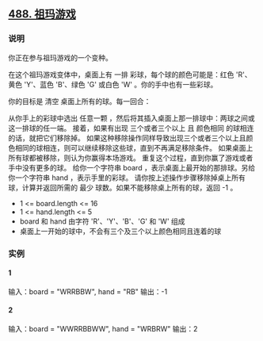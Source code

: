 ## [488. 祖玛游戏](https://leetcode-cn.com/problems/zuma-game/)

### 说明
你正在参与祖玛游戏的一个变种。

在这个祖玛游戏变体中，桌面上有 一排 彩球，每个球的颜色可能是：红色 'R'、黄色 'Y'、蓝色 'B'、绿色 'G' 或白色 'W' 。你的手中也有一些彩球。

你的目标是 清空 桌面上所有的球。每一回合：

从你手上的彩球中选出 任意一颗 ，然后将其插入桌面上那一排球中：两球之间或这一排球的任一端。
接着，如果有出现 三个或者三个以上 且 颜色相同 的球相连的话，就把它们移除掉。
如果这种移除操作同样导致出现三个或者三个以上且颜色相同的球相连，则可以继续移除这些球，直到不再满足移除条件。
如果桌面上所有球都被移除，则认为你赢得本场游戏。
重复这个过程，直到你赢了游戏或者手中没有更多的球。
给你一个字符串 board ，表示桌面上最开始的那排球。另给你一个字符串 hand ，表示手里的彩球。
请你按上述操作步骤移除掉桌上所有球，计算并返回所需的 最少 球数。如果不能移除桌上所有的球，返回 -1 。

* 1 <= board.length <= 16
* 1 <= hand.length <= 5
* board 和 hand 由字符 'R'、'Y'、'B'、'G' 和 'W' 组成
* 桌面上一开始的球中，不会有三个及三个以上颜色相同且连着的球

### 实例
#### 1
输入：board = "WRRBBW", hand = "RB"
输出：-1

#### 2
输入：board = "WWRRBBWW", hand = "WRBRW"
输出：2